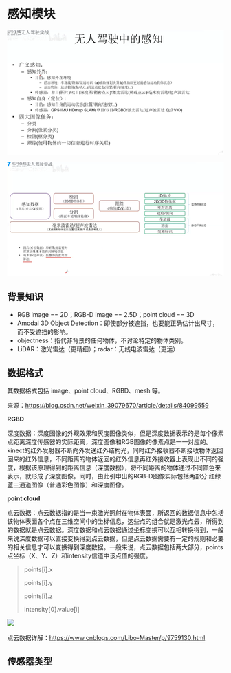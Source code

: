 # 感知模块

![](.\image1\广义感知.png)

![](.\image1\感知.png)

## 背景知识

- RGB image == 2D；RGB-D image == 2.5D；point cloud == 3D
- Amodal 3D Object Detection：即使部分被遮挡，也要能正确估计出尺寸，而不受遮挡的影响。
- objectness：指代非背景的任何物体，不讨论特定的物体类别。
- LiDAR：激光雷达（更精细）；radar：无线电波雷达（更远）

## 数据格式

其数据格式包括 image、point cloud、RGBD、mesh 等。

来源：https://blog.csdn.net/weixin_39079670/article/details/84099559

**RGBD**

深度数据：深度图像的外观效果和灰度图像类似，但是深度数据表示的是每个像素点距离深度传感器的实际距离，深度图像和RGB图像的像素点是一一对应的。kinect的红外发射器不断向外发送红外结构光，同时红外接收器不断接收物体返回回来的红外信息，不同距离的物体返回的红外信息再红外接收器上表现出不同的强度，根据该原理得到的距离信息（深度数据），将不同距离的物体通过不同颜色来表示，就形成了深度图像。同时，由此引申出的RGB-D图像实际包括两部分:红绿蓝三通道图像（普通彩色图像）和深度图像。

**point cloud**

点云数据：点云数据指的是当一束激光照射在物体表面，所返回的数据信息中包括该物体表面各个点在三维空间中的坐标信息，这些点的组合就是激光点云，所得到的数据就是点云数据。深度数据和点云数据通过坐标变换可以互相转换得到，一般来说深度数据可以直接变换得到点云数据，但是点云数据需要有一定的规则和必要的相关信息才可以变换得到深度数据。一般来说，点云数据包括两大部分，points点坐标（X、Y、Z）和intensity信道中该点值的强度。

> points[i].x
>
> points[i].y
>
> points[i].z
>
> intensity[0].value[i]

![](C:/Users/Administrator/Desktop/图像感知/image2/3D数据格式.png)

点云数据详解：https://www.cnblogs.com/Libo-Master/p/9759130.html



## 传感器类型



